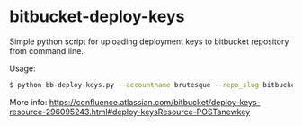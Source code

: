 # bitbucket-deploy-keys
Simple python script for uploading deployment keys to bitbucket repository from command line.

Usage:
```sh
$ python bb-deploy-keys.py --accountname brutesque --repo_slug bitbucket-deploy-keys --user brutesque --label test ~/.ssh/id_rsa.pub
```

More info:
https://confluence.atlassian.com/bitbucket/deploy-keys-resource-296095243.html#deploy-keysResource-POSTanewkey
